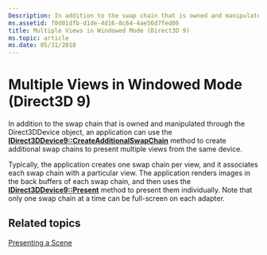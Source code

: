 ```yaml
---
Description: In addition to the swap chain that is owned and manipulated through the Direct3DDevice object, an application can use the IDirect3DDevice9::CreateAdditionalSwapChain method to create additional swap chains to present multiple views from the same device.
ms.assetid: f0d01dfb-d1de-4d16-8c64-4ae56d7fed06
title: Multiple Views in Windowed Mode (Direct3D 9)
ms.topic: article
ms.date: 05/31/2018
---
```


# Multiple Views in Windowed Mode (Direct3D 9)

In addition to the swap chain that is owned and manipulated through the Direct3DDevice object, an application can use the [**IDirect3DDevice9::CreateAdditionalSwapChain**](/windows/win32/api/d3d9helper/nf-d3d9helper-idirect3ddevice9-createadditionalswapchain) method to create additional swap chains to present multiple views from the same device.

Typically, the application creates one swap chain per view, and it associates each swap chain with a particular view. The application renders images in the back buffers of each swap chain, and then uses the [**IDirect3DDevice9::Present**](/windows/win32/api/d3d9helper/nf-d3d9helper-idirect3ddevice9-present) method to present them individually. Note that only one swap chain at a time can be full-screen on each adapter.

## Related topics

<dl> <dt>

[Presenting a Scene](presenting-a-scene.md)
</dt> </dl>

 

 